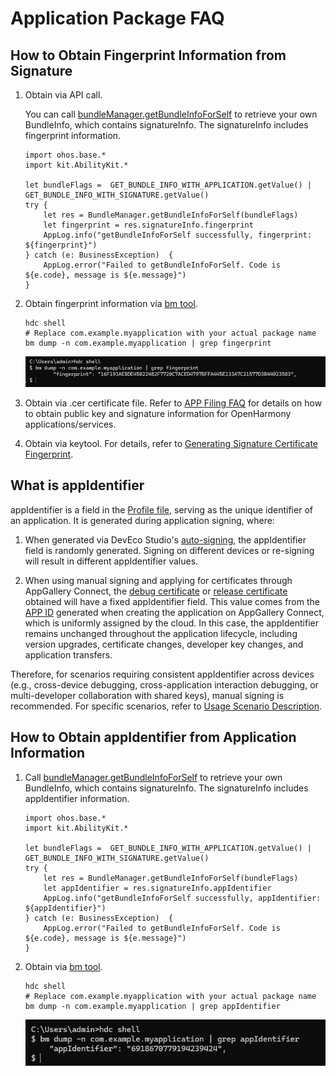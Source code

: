 # Application Package FAQ

## How to Obtain Fingerprint Information from Signature

1. Obtain via API call.

    You can call [bundleManager.getBundleInfoForSelf](../../../../reference/source_en/AbilityKit/cj-apis-bundle_manager.md#static-func-getbundleinfoforselfint32) to retrieve your own BundleInfo, which contains signatureInfo. The signatureInfo includes fingerprint information.

    ```cangjie
    import ohos.base.*
    import kit.AbilityKit.*

    let bundleFlags =  GET_BUNDLE_INFO_WITH_APPLICATION.getValue() | GET_BUNDLE_INFO_WITH_SIGNATURE.getValue()
    try {
        let res = BundleManager.getBundleInfoForSelf(bundleFlags)
        let fingerprint = res.signatureInfo.fingerprint
        AppLog.info("getBundleInfoForSelf successfully, fingerprint: ${fingerprint}")
    } catch (e: BusinessException)  {
        AppLog.error("Failed to getBundleInfoForSelf. Code is ${e.code}, message is ${e.message}")
    }
    ```

2. Obtain fingerprint information via [bm tool](../../tools/cj-bm-tool.md#bm-tool).

    ```shell
    hdc shell
    # Replace com.example.myapplication with your actual package name
    bm dump -n com.example.myapplication | grep fingerprint
    ```

    ![alt text](figures/get_fingerprint.png)

3. Obtain via .cer certificate file. Refer to [APP Filing FAQ](https://developer.huawei.com/consumer/cn/doc/app/50130) for details on how to obtain public key and signature information for OpenHarmony applications/services.

4. Obtain via keytool. For details, refer to [Generating Signature Certificate Fingerprint](https://developer.huawei.com/consumer/cn/doc/AppGallery-connect-Guides/appgallerykit-preparation-game-0000001055356911#section147011294331).

## What is appIdentifier

appIdentifier is a field in the [Profile file](https://developer.huawei.com/consumer/cn/doc/app/agc-help-add-releaseprofile-0000001914714796), serving as the unique identifier of an application. It is generated during application signing, where:

1. When generated via DevEco Studio's [auto-signing](https://developer.huawei.com/consumer/cn/doc/harmonyos-guides/ide-signing#section18815157237), the appIdentifier field is randomly generated. Signing on different devices or re-signing will result in different appIdentifier values.

2. When using manual signing and applying for certificates through AppGallery Connect, the [debug certificate](https://developer.huawei.com/consumer/cn/doc/app/agc-help-add-debugcert-0000001914263178) or [release certificate](https://developer.huawei.com/consumer/cn/doc/app/agc-help-add-releasecert-0000001946273961) obtained will have a fixed appIdentifier field. This value comes from the [APP ID](https://developer.huawei.com/consumer/cn/doc/app/agc-help-createharmonyapp-0000001945392297) generated when creating the application on AppGallery Connect, which is uniformly assigned by the cloud. In this case, the appIdentifier remains unchanged throughout the application lifecycle, including version upgrades, certificate changes, developer key changes, and application transfers.

Therefore, for scenarios requiring consistent appIdentifier across devices (e.g., cross-device debugging, cross-application interaction debugging, or multi-developer collaboration with shared keys), manual signing is recommended. For specific scenarios, refer to [Usage Scenario Description](https://developer.huawei.com/consumer/cn/doc/harmonyos-guides/ide-signing#section54361623194519).

## How to Obtain appIdentifier from Application Information

1. Call [bundleManager.getBundleInfoForSelf](../../../../reference/source_en/AbilityKit/cj-apis-bundle_manager.md#static-func-getbundleinfoforselfint32) to retrieve your own BundleInfo, which contains signatureInfo. The signatureInfo includes appIdentifier information.

    ```cangjie
    import ohos.base.*
    import kit.AbilityKit.*

    let bundleFlags =  GET_BUNDLE_INFO_WITH_APPLICATION.getValue() | GET_BUNDLE_INFO_WITH_SIGNATURE.getValue()
    try {
        let res = BundleManager.getBundleInfoForSelf(bundleFlags)
        let appIdentifier = res.signatureInfo.appIdentifier
        AppLog.info("getBundleInfoForSelf successfully, appIdentifier: ${appIdentifier}")
    } catch (e: BusinessException)  {
        AppLog.error("Failed to getBundleInfoForSelf. Code is ${e.code}, message is ${e.message}")
    }
    ```

2. Obtain via [bm tool](../../tools/cj-bm-tool.md#bm-tool).

    ```shell
    hdc shell
    # Replace com.example.myapplication with your actual package name
    bm dump -n com.example.myapplication | grep appIdentifier
    ```

    ![alt text](figures/get_appIdentifier.png)